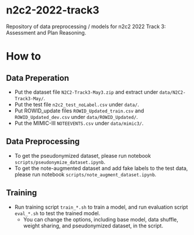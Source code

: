 # n2c2-2022-track3

Repository of data preprocessing / models for n2c2 2022 Track 3: Assessment and Plan Reasoning.

# How to

## Data Preperation
- Put the dataset file `N2C2-Track3-May3.zip` and extract under `data/N2C2-Track3-May/`.
- Put the test file `n2c2_test_noLabel.csv` under `data/`.
- Put ROWID_update files `ROWID_Updated_train.csv` and `ROWID_Updated_dev.csv` under `data/ROWID_Updated/`.
- Put the MIMIC-III `NOTEEVENTS.csv` under `data/mimic3/`.

## Data Preprocessing
- To get the pseudonymized dataset, please run notebook `scripts/pseudonymize_dataset.ipynb`.
- To get the note-augmented dataset and add fake labels to the test data, please run notebook `scripts/note_augment_dataset.ipynb`.

## Training
- Run training script `train_*.sh` to train a model, and run evaluation script `eval_*.sh` to test the trained model.
    - You can change the options, including base model, data shuffle, weight sharing, and pseudonymized dataset, in the script.
